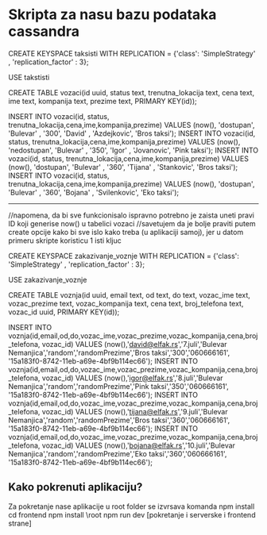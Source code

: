 # Skripta za nasu bazu podataka cassandra

CREATE KEYSPACE taksisti WITH REPLICATION = {'class': 'SimpleStrategy' , 'replication_factor' : 3};

USE takstisti

CREATE TABLE vozaci(id uuid, status text, trenutna_lokacija text, cena text, ime text, kompanija text, prezime text, PRIMARY KEY(id));



INSERT INTO vozaci(id, status, trenutna_lokacija,cena,ime,kompanija,prezime) VALUES (now(), 'dostupan', 'Bulevar' , '300', 'David' , 'Azdejkovic', 'Bros taksi');
INSERT INTO vozaci(id, status, trenutna_lokacija,cena,ime,kompanija,prezime) VALUES (now(), 'nedostupan', 'Bulevar' , '350', 'Igor' , 'Jovanovic', 'Pink taksi');
INSERT INTO vozaci(id, status, trenutna_lokacija,cena,ime,kompanija,prezime) VALUES (now(), 'dostupan', 'Bulevar' , '360', 'Tijana' , 'Stankovic', 'Bros taksi');
INSERT INTO vozaci(id, status, trenutna_lokacija,cena,ime,kompanija,prezime) VALUES (now(), 'dostupan', 'Bulevar' , '360', 'Bojana' , 'Svilenkovic', 'Eko taksi');

-------------------------------------------------------------------------------------------------------------------------
//napomena, da bi sve funkcionisalo ispravno potrebno je zaista uneti pravi ID koji generise now() u tabelici vozaci
//savetujem da je bolje praviti putem create opcije kako bi sve islo kako treba (u aplikaciji samoj), jer u datom primeru skripte koristicu 1 isti kljuc




CREATE KEYSPACE zakazivanje_voznje WITH REPLICATION = {'class': 'SimpleStrategy' , 'replication_factor' : 3};

USE zakazivanje_voznje

CREATE TABLE voznja(id uuid, email text, od text, do text, vozac_ime text, vozac_prezime text, vozac_kompanija text, cena text, broj_telefona text, vozac_id uuid, PRIMARY KEY(id));





INSERT INTO voznja(id,email,od,do,vozac_ime,vozac_prezime,vozac_kompanija,cena,broj_telefona, vozac_id) VALUES (now(),'david@elfak.rs','7.juli','Bulevar Nemanjica','random','randomPrezime','Bros taksi','300','060666161', '15a183f0-8742-11eb-a69e-4bf9b114ec66');
INSERT INTO voznja(id,email,od,do,vozac_ime,vozac_prezime,vozac_kompanija,cena,broj_telefona, vozac_id) VALUES (now(),'igor@elfak.rs','8.juli','Bulevar Nemanjica','random','randomPrezime','Pink taksi','350','060666161', '15a183f0-8742-11eb-a69e-4bf9b114ec66');
INSERT INTO voznja(id,email,od,do,vozac_ime,vozac_prezime,vozac_kompanija,cena,broj_telefona, vozac_id) VALUES (now(),'tijana@elfak.rs','9.juli','Bulevar Nemanjica','random','randomPrezime','Bros taksi','360','060666161', '15a183f0-8742-11eb-a69e-4bf9b114ec66');
INSERT INTO voznja(id,email,od,do,vozac_ime,vozac_prezime,vozac_kompanija,cena,broj_telefona, vozac_id) VALUES (now(),'bojana@elfak.rs','10.juli','Bulevar Nemanjica','random','randomPrezime','Eko taksi','360','060666161', '15a183f0-8742-11eb-a69e-4bf9b114ec66');


## Kako pokrenuti aplikaciju?

Za pokretanje nase aplikacije u root folder se izvrsava komanda npm install 
cd frontend npm install
\root  npm run dev [pokretanje i serverske i frontend strane]

